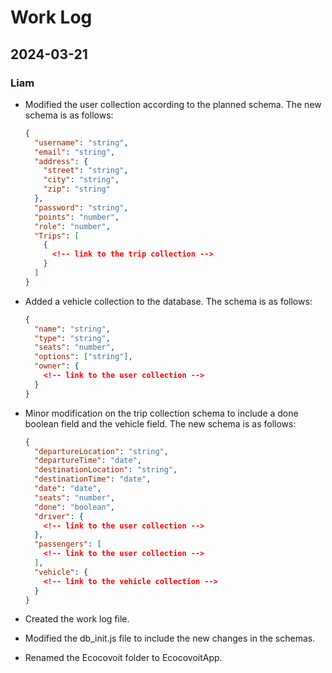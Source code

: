 # Work Log

## 2024-03-21

### Liam

- Modified the user collection according to the planned schema. The new schema is as follows:

  ```json
  {
    "username": "string",
    "email": "string",
    "address": {
      "street": "string",
      "city": "string",
      "zip": "string"
    },
    "password": "string",
    "points": "number",
    "role": "number",
    "Trips": [
      {
        <!-- link to the trip collection -->
      }
    ]
  }
  ```

- Added a vehicle collection to the database. The schema is as follows:

  ```json
  {
    "name": "string",
    "type": "string",
    "seats": "number",
    "options": ["string"],
    "owner": {
      <!-- link to the user collection -->
    }
  }
  ```

- Minor modification on the trip collection schema to include a done boolean field and the vehicle field. The new schema is as follows:

  ```json
  {
    "departureLocation": "string",
    "departureTime": "date",
    "destinationLocation": "string",
    "destinationTime": "date",
    "date": "date",
    "seats": "number",
    "done": "boolean",
    "driver": {
      <!-- link to the user collection -->
    },
    "passengers": [
      <!-- link to the user collection -->
    ],
    "vehicle": {
      <!-- link to the vehicle collection -->
    }
  }
  ```

- Created the work log file.
- Modified the db_init.js file to include the new changes in the schemas.
- Renamed the Ecocovoit folder to EcocovoitApp.
